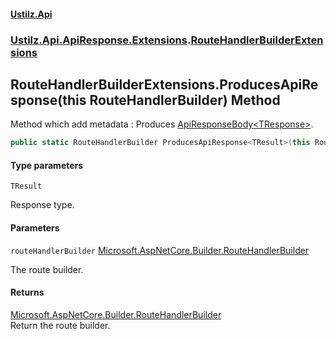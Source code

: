 #### [Ustilz.Api](index.md 'index')
### [Ustilz.Api.ApiResponse.Extensions](Ustilz.Api.ApiResponse.Extensions.md 'Ustilz.Api.ApiResponse.Extensions').[RouteHandlerBuilderExtensions](Ustilz.Api.ApiResponse.Extensions.RouteHandlerBuilderExtensions.md 'Ustilz.Api.ApiResponse.Extensions.RouteHandlerBuilderExtensions')

## RouteHandlerBuilderExtensions.ProducesApiResponse<TResult>(this RouteHandlerBuilder) Method

Method which add metadata : Produces [ApiResponseBody&lt;TResponse&gt;](Ustilz.Api.ApiResponse.ApiResponseBody_TResponse_.md 'Ustilz.Api.ApiResponse.ApiResponseBody<TResponse>').

```csharp
public static RouteHandlerBuilder ProducesApiResponse<TResult>(this RouteHandlerBuilder routeHandlerBuilder);
```
#### Type parameters

<a name='Ustilz.Api.ApiResponse.Extensions.RouteHandlerBuilderExtensions.ProducesApiResponse_TResult_(thisRouteHandlerBuilder).TResult'></a>

`TResult`

Response type.
#### Parameters

<a name='Ustilz.Api.ApiResponse.Extensions.RouteHandlerBuilderExtensions.ProducesApiResponse_TResult_(thisRouteHandlerBuilder).routeHandlerBuilder'></a>

`routeHandlerBuilder` [Microsoft.AspNetCore.Builder.RouteHandlerBuilder](https://docs.microsoft.com/en-us/dotnet/api/Microsoft.AspNetCore.Builder.RouteHandlerBuilder 'Microsoft.AspNetCore.Builder.RouteHandlerBuilder')

The route builder.

#### Returns
[Microsoft.AspNetCore.Builder.RouteHandlerBuilder](https://docs.microsoft.com/en-us/dotnet/api/Microsoft.AspNetCore.Builder.RouteHandlerBuilder 'Microsoft.AspNetCore.Builder.RouteHandlerBuilder')  
Return the route builder.